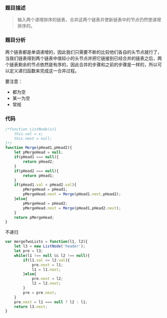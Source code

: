 ### 题目描述
> 输入两个递增排序的链表，合并这两个链表并使新链表中的节点仍然使递增排序的。

### 题目分析
两个链表都是单调递增的，因此我们只需要不断的比较他们各自的头节点就行了，当我们链表得到两个链表中值较小的头节点并把它链接到已经合并的链表之后，两个链表剩余的节点依然是有序的，因此合并的步骤和之前的步骤是一样的，所以可以定义递归函数来完成这一合并过程。

要注意：
- 都为空
- 某一为空
- 常规

### 代码
```javascript
/*function ListNode(x){
    this.val = x;
    this.next = null;
}*/
function Merge(pHead1,pHead2){
    let pMergeHead = null;
    if(pHead1 === null){
        return pHead2;
    }
    if(pHead2 === null){
        return pHead1;
    }
    if(pHead1.val < pHead2.val){
        pMergeHead = pHead1;
        pMergeHead.next = Merge(pHead1.next,pHead2);
    }else{
        pMergeHead = pHead2;
        pMergeHead.next = Merge(pHead1,pHead2.next);
    }
    return pMergeHead;
}
```

不递归
```javascript
var mergeTwoLists = function(l1, l2){
    let l3 = new ListNode('header');
    let pre = l3;
    while(l1 !== null && l2 !== null){
        if(l1.val <= l2.val){
            pre.next = l1;
            l1 = l1.next;
        }else{
            pre.next = l2;
            l2 = l2.next;
        }
        pre = pre.next;
    }
    pre.next = l1 === null ? l2 : l1;
    return l3.next;
}
```